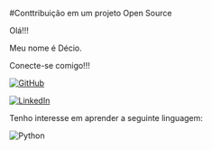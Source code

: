 
#Conttribuição em um projeto Open Source

Olá!!!

Meu nome é Décio. 

Conecte-se comigo!!!


[![GitHub](https://img.shields.io/badge/GitHub-100000?style=for-the-badge&logo=github&logoColor=white)](https://github.com/deciocjr)

[![LinkedIn](https://img.shields.io/badge/LinkedIn-0077B5?style=for-the-badge&logo=linkedin&logoColor=white)](https://www.linkedin.com/in/decio-colaneri-junior-62b56284/)

Tenho interesse em aprender a seguinte linguagem:

![Python](https://img.shields.io/badge/python-3670A0?style=for-the-badge&logo=python&logoColor=ffdd54)